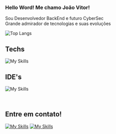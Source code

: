 
### Hello Word! Me chamo João Vitor!

Sou Desenvolvedor BackEnd e futuro CyberSec
<br>
Grande admirador de tecnologias e suas evoluções 


![Top Langs](https://github-readme-stats.vercel.app/api/top-langs/?username=jvfsccp&layout=compact)

## Techs
![My Skills](https://skillicons.dev/icons?i=html,css,js,ts,nodejs,cs,dotnet)

## IDE's
![My Skills](https://skillicons.dev/icons?i=vscode,visualstudio)
</div><br>

<div>
  <h2>Entre em contato!</h2>
  
  [![My Skills](https://skillicons.dev/icons?i=linkedin)](https://www.linkedin.com/in/jo%C3%A3o-vitor-alves-vieira) [![My Skills](https://skillicons.dev/icons?i=gmail)](mailto:joaovitoralvesvieira@gmail.com)
  
  
</div>
